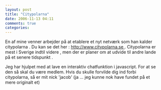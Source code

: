```yaml
---
layout: post
title: "Citypolarna"
date: 2006-11-13 04:11
comments: true 
categories: 
---
```

En af mine venner arbejder på at etablere et nyt netværk som han kalder citypolarna . Du kan se det her : <a href="http://www.citypolarna.se" title="Citypolarna">http://www.citypolarna.se</a><a href="http://www.citypolarna.se" title="Citypolarna"> </a>. Citypolarna er mest i Sverige indtil videre , men der er planer om at udvide til andre lande på et senere tidspunkt .

Jeg har hjulpet med at lave en interaktiv chatfunktion i javascript. For at se den så skal du være medlem. Hvis du skulle forvilde dig ind forbi citypolarna, så er mit nick 'jacob' (ja ... jeg kunne nok have fundet på et mere originalt et)